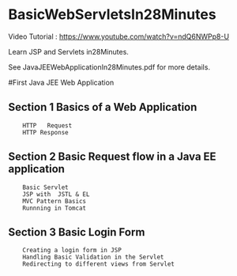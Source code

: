 
# BasicWebServletsIn28Minutes

Video Tutorial : https://www.youtube.com/watch?v=ndQ6NWPp8-U

Learn JSP and Servlets in28Minutes.

See JavaJEEWebApplicationIn28Minutes.pdf for more details.

#First Java JEE Web Application

##	Section 1 Basics of a Web Application
		HTTP   Request
        HTTP Response

##	Section 2 Basic Request flow in a Java EE application
		Basic Servlet
        JSP with  JSTL & EL
        MVC Pattern Basics
        Runnning in Tomcat

##	Section 3 Basic Login Form
		Creating a login form in JSP
        Handling Basic Validation in the Servlet
        Redirecting to different views from Servlet
